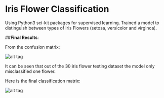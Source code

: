 # Iris Flower Classification
Using Python3 sci-kit packages for supervised learning. Trained a model to distinguish between types of Iris Flowers (setosa, versicolor and virginca). 

##**Final Results**:
 
From the confusion matrix:

![alt tag](https://snag.gy/Io8YcJ.jpg)

It can be seen that out of the 30 iris flower testing dataset the model only misclassified one flower. 

Here is the final classification matrix:

![alt tag](https://snag.gy/ixWMaB.jpg)


